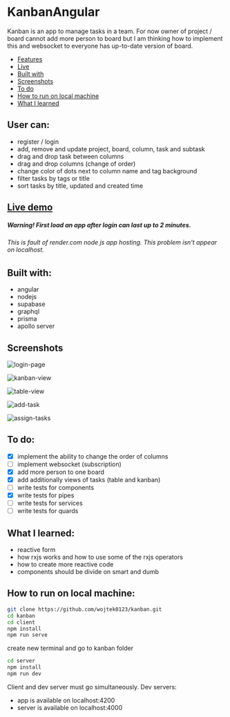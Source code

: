 # KanbanAngular

Kanban is an app to manage tasks in a team. For now owner of project / board cannot add more person to board but I am thinking how to implement this and websocket to everyone has up-to-date version of board.

- [Features](#user-can)
- [Live](#live-demo)
- [Built with](#built-with)
- [Screenshots](#screenshots)
- [To do](#to-do)
- [How to run on local machine]($how-to-run-on-local-machine)
- [What I learned](#what-i-learned)

## User can:

- register / login
- add, remove and update project, board, column, task and subtask
- drag and drop task between columns
- drag and drop columns (change of order)
- change color of dots next to column name and tag background
- filter tasks by tags or title
- sort tasks by title, updated and created time

## [Live demo](https://project-kanban-angular.vercel.app/)

##### Warning! First load an app after login can last up to 2 minutes.

###### This is fault of render.com node js app hosting. This problem isn't appear on localhost.

## Built with:

- angular
- nodejs
- supabase
- graphql
- prisma
- apollo server

## Screenshots

![login-page](https://user-images.githubusercontent.com/87533043/226334698-6aaa381b-536e-4555-9a43-84c8e2f895eb.png)

![kanban-view](https://user-images.githubusercontent.com/87533043/226334729-4c18a152-15c2-4b69-a1c9-3b36815ea09c.png)

![table-view](https://user-images.githubusercontent.com/87533043/226334740-a6d06c54-675b-41c0-bea5-3103b82e5dd5.png)

![add-task](https://user-images.githubusercontent.com/87533043/226334784-0e3832a2-9b98-4346-be56-0556a14ce74d.png)

![assign-tasks](https://user-images.githubusercontent.com/87533043/226334798-5bf8aae4-666e-4cdd-b635-3808541b80cb.png)

## To do:

- [x] implement the ability to change the order of columns
- [ ] implement websocket (subscription)
- [x] add more person to one board
- [x] add additionally views of tasks (table and kanban)
- [ ] write tests for components
- [x] write tests for pipes
- [ ] write tests for services
- [ ] write tests for quards

## What I learned:

- reactive form
- how rxjs works and how to use some of the rxjs operators
- how to create more reactive code
- components should be divide on smart and dumb

## How to run on local machine:

```bash
git clone https://github.com/wojtek0123/kanban.git
cd kanban
cd client
npm install
npm run serve
```

create new terminal and go to kanban folder

```bash
cd server
npm install
npm run dev
```

Client and dev server must go simultaneously.
Dev servers:

- app is available on localhost:4200
- server is available on localhost:4000
